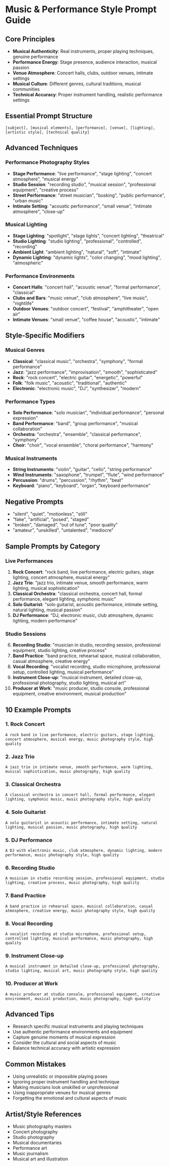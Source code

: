 # Music & Performance Style Prompt Guide

## Core Principles

- **Musical Authenticity**: Real instruments, proper playing techniques, genuine performance
- **Performance Energy**: Stage presence, audience interaction, musical passion
- **Venue Atmosphere**: Concert halls, clubs, outdoor venues, intimate settings
- **Musical Culture**: Different genres, cultural traditions, musical communities
- **Technical Accuracy**: Proper instrument handling, realistic performance settings

## Essential Prompt Structure

```
[subject], [musical elements], [performance], [venue], [lighting], [artistic style], [technical quality]
```

## Advanced Techniques

### Performance Photography Styles

- **Stage Performance**: "live performance", "stage lighting", "concert atmosphere", "musical energy"
- **Studio Session**: "recording studio", "musical session", "professional equipment", "creative process"
- **Street Performance**: "street musician", "busking", "public performance", "urban music"
- **Intimate Setting**: "acoustic performance", "small venue", "intimate atmosphere", "close-up"

### Musical Lighting

- **Stage Lighting**: "spotlight", "stage lights", "concert lighting", "theatrical"
- **Studio Lighting**: "studio lighting", "professional", "controlled", "recording"
- **Ambient Light**: "ambient lighting", "natural", "soft", "intimate"
- **Dynamic Lighting**: "dynamic lights", "color changing", "mood lighting", "atmospheric"

### Performance Environments

- **Concert Halls**: "concert hall", "acoustic venue", "formal performance", "classical"
- **Clubs and Bars**: "music venue", "club atmosphere", "live music", "nightlife"
- **Outdoor Venues**: "outdoor concert", "festival", "amphitheater", "open air"
- **Intimate Venues**: "small venue", "coffee house", "acoustic", "intimate"

## Style-Specific Modifiers

### Musical Genres

- **Classical**: "classical music", "orchestra", "symphony", "formal performance"
- **Jazz**: "jazz performance", "improvisation", "smooth", "sophisticated"
- **Rock**: "rock concert", "electric guitar", "energetic", "powerful"
- **Folk**: "folk music", "acoustic", "traditional", "authentic"
- **Electronic**: "electronic music", "DJ", "synthesizer", "modern"

### Performance Types

- **Solo Performance**: "solo musician", "individual performance", "personal expression"
- **Band Performance**: "band", "group performance", "musical collaboration"
- **Orchestra**: "orchestra", "ensemble", "classical performance", "symphony"
- **Choir**: "choir", "vocal ensemble", "choral performance", "harmony"

### Musical Instruments

- **String Instruments**: "violin", "guitar", "cello", "string performance"
- **Wind Instruments**: "saxophone", "trumpet", "flute", "wind performance"
- **Percussion**: "drums", "percussion", "rhythm", "beat"
- **Keyboard**: "piano", "keyboard", "organ", "keyboard performance"

## Negative Prompts

- "silent", "quiet", "motionless", "still"
- "fake", "artificial", "posed", "staged"
- "broken", "damaged", "out of tune", "poor quality"
- "amateur", "unskilled", "untalented", "mediocre"

## Sample Prompts by Category

### Live Performances

1. **Rock Concert**: "rock band, live performance, electric guitars, stage lighting, concert atmosphere, musical energy"
2. **Jazz Trio**: "jazz trio, intimate venue, smooth performance, warm lighting, musical sophistication"
3. **Classical Orchestra**: "classical orchestra, concert hall, formal performance, elegant lighting, symphonic music"
4. **Solo Guitarist**: "solo guitarist, acoustic performance, intimate setting, natural lighting, musical passion"
5. **DJ Performance**: "DJ, electronic music, club atmosphere, dynamic lighting, modern performance"

### Studio Sessions

6. **Recording Studio**: "musician in studio, recording session, professional equipment, studio lighting, creative process"
7. **Band Practice**: "band practice, rehearsal space, musical collaboration, casual atmosphere, creative energy"
8. **Vocal Recording**: "vocalist recording, studio microphone, professional setup, controlled lighting, musical performance"
9. **Instrument Close-up**: "musical instrument, detailed close-up, professional photography, studio lighting, musical art"
10. **Producer at Work**: "music producer, studio console, professional equipment, creative environment, musical production"

## 10 Example Prompts

### 1. Rock Concert

```
A rock band in live performance, electric guitars, stage lighting, concert atmosphere, musical energy, music photography style, high quality
```

### 2. Jazz Trio

```
A jazz trio in intimate venue, smooth performance, warm lighting, musical sophistication, music photography, high quality
```

### 3. Classical Orchestra

```
A classical orchestra in concert hall, formal performance, elegant lighting, symphonic music, music photography style, high quality
```

### 4. Solo Guitarist

```
A solo guitarist in acoustic performance, intimate setting, natural lighting, musical passion, music photography, high quality
```

### 5. DJ Performance

```
A DJ with electronic music, club atmosphere, dynamic lighting, modern performance, music photography style, high quality
```

### 6. Recording Studio

```
A musician in studio recording session, professional equipment, studio lighting, creative process, music photography, high quality
```

### 7. Band Practice

```
A band practice in rehearsal space, musical collaboration, casual atmosphere, creative energy, music photography style, high quality
```

### 8. Vocal Recording

```
A vocalist recording at studio microphone, professional setup, controlled lighting, musical performance, music photography, high quality
```

### 9. Instrument Close-up

```
A musical instrument in detailed close-up, professional photography, studio lighting, musical art, music photography style, high quality
```

### 10. Producer at Work

```
A music producer at studio console, professional equipment, creative environment, musical production, music photography, high quality
```

## Advanced Tips

- Research specific musical instruments and playing techniques
- Use authentic performance environments and equipment
- Capture genuine moments of musical expression
- Consider the cultural and social aspects of music
- Balance technical accuracy with artistic expression

## Common Mistakes

- Using unrealistic or impossible playing poses
- Ignoring proper instrument handling and technique
- Making musicians look unskilled or unprofessional
- Using inappropriate venues for musical genres
- Forgetting the emotional and cultural aspects of music

## Artist/Style References

- Music photography masters
- Concert photography
- Studio photography
- Musical documentaries
- Performance art
- Music journalism
- Musical art and illustration
